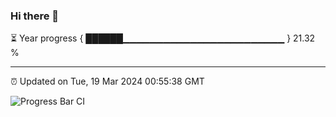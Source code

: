 ### Hi there 👋

⏳ Year progress { ██████▁▁▁▁▁▁▁▁▁▁▁▁▁▁▁▁▁▁▁▁▁▁▁▁ } 21.32 %

---

⏰ Updated on Tue, 19 Mar 2024 00:55:38 GMT

![Progress Bar CI](https://github.com/JuvenileQ/Progress-Bar-CI/workflows/main/badge.svg)
